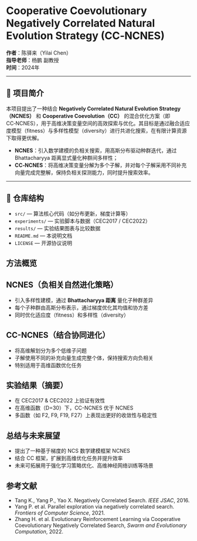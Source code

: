 # Cooperative Coevolutionary Negatively Correlated Natural Evolution Strategy (CC‑NCNES)

**作者**：陈驿来（Yilai Chen）  
**指导老师**：杨鹏 副教授  
**时间**：2024年  

---

## 📖 项目简介
本项目提出了一种结合 **Negatively Correlated Natural Evolution Strategy（NCNES）** 和 **Cooperative Coevolution（CC）** 的混合优化方案（即 CC‑NCNES），用于高维决策变量空间的高效探索与优化。其目标是通过融合适应度模型（fitness）与多样性模型（diversity）进行共进化搜索，在有限计算资源下取得更优解。

- **NCNES**：引入数学建模的负相关搜索，用高斯分布驱动种群迭代，通过 Bhattacharyya 距离显式量化种群间多样性；
- **CC‑NCNES**：将高维决策变量分解为多个子解，并对每个子解采用不同补充向量完成完整解，保持负相关探测能力，同时提升搜索效率。

---

## 📂 仓库结构
- `src/` — 算法核心代码（如分布更新，梯度计算等）  
- `experiments/` — 实验脚本与数据（CEC2017 / CEC2022）  
- `results/` — 实验结果图表与比较数据  
- `README.md` — 本说明文档  
- `LICENSE` — 开源协议说明  

## 方法概览

## NCNES（负相关自然进化策略）

- 引入多样性建模，通过 **Bhattacharyya 距离** 量化子种群差异
- 每个子种群由高斯分布表示，通过梯度优化其均值和协方差
- 同时优化适应度（fitness）和多样性（diversity）

## CC-NCNES（结合协同进化）

- 将高维解划分为多个低维子问题
- 子解使用不同的补充向量生成完整个体，保持搜索方向负相关
- 特别适用于高维函数优化任务

## 实验结果（摘要）

- 在 CEC2017 & CEC2022 上验证有效性
- 在高维函数（D=30）下，CC-NCNES 优于 NCNES
- 多函数（如 F2, F9, F19, F27）上表现出更好的收敛性与稳定性


## 总结与未来展望

- 提出了一种基于梯度的 NCS 数学建模框架 NCNES
- 结合 CC 框架，扩展到高维优化任务并提升效率
- 未来可拓展用于强化学习策略优化、高维神经网络训练等场景

## 参考文献

- Tang K., Yang P., Yao X. Negatively Correlated Search. *IEEE JSAC*, 2016.
- Yang P. et al. Parallel exploration via negatively correlated search. *Frontiers of Computer Science*, 2021.
- Zhang H. et al. Evolutionary Reinforcement Learning via Cooperative Coevolutionary Negatively Correlated Search, *Swarm and Evolutionary Computation*, 2022.
